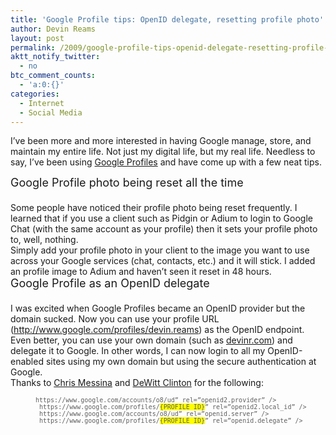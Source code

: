 ```yaml
---
title: 'Google Profile tips: OpenID delegate, resetting profile photo'
author: Devin Reams
layout: post
permalink: /2009/google-profile-tips-openid-delegate-resetting-profile-photo/
aktt_notify_twitter:
  - no
btc_comment_counts:
  - 'a:0:{}'
categories:
  - Internet
  - Social Media
---
```

I&#8217;ve been more and more interested in having Google manage, store, and maintain my entire life. Not just my digital life, but my real life. Needless to say, I&#8217;ve been using [Google Profiles][1] and have come up with a few neat tips.

<div>
</div>

<div>
  <span style="font-size: large;">Google Profile photo being reset all the time</span>
</div>

<div>
  <span style="font-size: large;"><strong><br /></strong></span>
</div>

<div>
  Some people have noticed their profile photo being reset frequently. I learned that if you use a client such as Pidgin or Adium to login to Google Chat (with the same account as your profile) then it sets your profile photo to, well, nothing.
</div>

<div>
</div>

<div>
  Simply add your profile photo in your client to the image you want to use across your Google services (chat, contacts, etc.) and it will stick. I added an profile image to Adium and haven&#8217;t seen it reset in 48 hours.
</div>

<div>
</div>

<div>
  <span style="font-size: large;">Google Profile as an OpenID delegate</span>
</div>

<div>
  <span style="font-size: large;"><br /></span>
</div>

<div>
  I was excited when Google Profiles became an OpenID provider but the domain sucked. Now you can use your profile URL (<a href="http://www.google.com/profiles/devin.reams">http://www.google.com/profiles/devin.reams</a>) as the OpenID endpoint.
</div>

<div>
</div>

<div>
  Even better, you can use your own domain (such as <a href="http://devinr.com">devinr.com</a>) and delegate it to Google. In other words, I can now login to all my OpenID-enabled sites using my own domain but using the secure authentication at Google.
</div>

<div>
</div>

<div>
  Thanks to <a href="http://www.flickr.com/photos/factoryjoe/4134418702/">Chris Messina</a> and <a href="http://friendfeed.com/dewitt/b9ad7eff/picture-of-me-signed-in-to-js-kit-with-my-openid">DeWitt Clinton</a> for the following:
</div>

<div>
</div>

<blockquote style="margin: 0 0 0 40px; border: none; padding: 0px;">
  <p>
    <span style="font-family: monospace; font-size: medium; white-space: pre-wrap; "><span style="font-size: small;"><link href=&#8221;</span><span style="font-size: small;">https://www.google.com/accounts/o8/ud</span><span style="font-size: small;">&#8221; rel=&#8221;openid2.provider&#8221; /></span></span><span style="font-size: small;"><br /></span><span style="font-size: small;"> </span><span style="font-family: monospace; font-size: medium; white-space: pre-wrap; "><span style="font-size: small;"><link href=&#8221;</span><span style="font-size: small;">https://www.google.com/profiles/</span><span style="background-color: #ffff00;"><span style="font-size: small;">{PROFILE ID}</span></span><span style="font-size: small;">&#8221; rel=&#8221;openid2.local_id&#8221; /> &nbsp;</span></span><span style="font-size: small;"><br /></span><span style="font-size: small;"> </span><span style="font-family: monospace; font-size: medium; white-space: pre-wrap; "><span style="font-size: small;"><link href=&#8221;</span><span style="font-size: small;">https://www.google.com/accounts/o8/ud</span><span style="font-size: small;">&#8221; rel=&#8221;openid.server&#8221; /></span></span><span style="font-size: small;"><br /></span><span style="font-size: small;"> </span><span style="font-family: monospace; font-size: medium; white-space: pre-wrap; "><span style="font-size: small;"><link href=&#8221;</span><span style="font-size: small;">https://www.google.com/profiles/</span><span style="background-color: #ffff00;"><span style="font-size: small;">{PROFILE ID}</span></span><span style="font-size: small;">&#8221; rel=&#8221;openid.delegate&#8221; /></span></span>
  </p>
</blockquote>

 [1]: http://www.google.com/profiles/